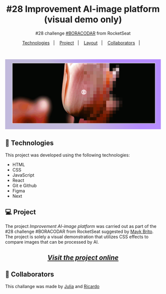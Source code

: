 <h1 align="center"> #28 Improvement AI-image platform (visual demo only) </h1>

<p align="center">
#28 challenge <a href="https://boracodar.dev/">#BORACODAR</a> from RocketSeat<br/>
</p>

<p align="center">
  <a href="#-tecnologias">Technologies</a>&nbsp;&nbsp;&nbsp;|&nbsp;&nbsp;&nbsp;
  <a href="#-projeto">Project</a>&nbsp;&nbsp;&nbsp;|&nbsp;&nbsp;&nbsp;
  <a href="#-layout">Layout</a>&nbsp;&nbsp;&nbsp;|&nbsp;&nbsp;&nbsp;
  <a href="#-collaborators">Collaborators</a>&nbsp;&nbsp;&nbsp;|&nbsp;&nbsp;&nbsp;
</p>

<br>

<p align="center" id="-layout">
  <img alt="ia platform gif" src="./public/preview.gif">
</p>

## 🚀 Technologies

This project was developed using the following technologies:

- HTML
- CSS
- JavaScript
- React
- Git e Github
- Figma
- Next

## 💻 Project

The project _Improvement AI-image platform_ was carried out as part of the #28 challenge #BORACODAR from RocketSeat suggested by <a href="https://github.com/maykbrito" alt="Link para o GitHub do professor Mayk Brito" target="_blank">Mayk Brito</a>. The project is solely a visual demonstration that utilizes CSS effects to compare images that can be processed by AI.

_<h2 align="center" ><a href="https://ai-image-improvement.vercel.app/" target="_blank">Visit the project online</a></h2>_

## 📃 Collaborators

This challange was made by [Julia](https://gsajulia.github.io) and [Ricardo](https://rickazuo.github.io/portfolio/)
